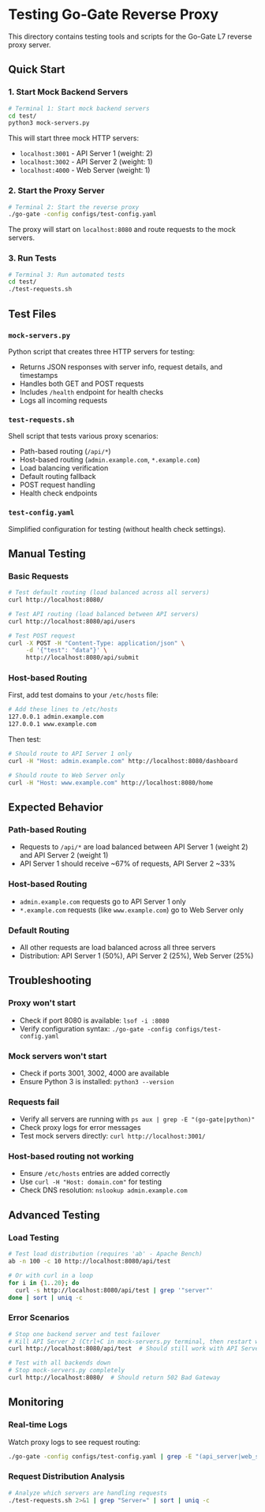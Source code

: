# Testing Go-Gate Reverse Proxy

This directory contains testing tools and scripts for the Go-Gate L7 reverse proxy server.

## Quick Start

### 1. Start Mock Backend Servers

```bash
# Terminal 1: Start mock backend servers
cd test/
python3 mock-servers.py
```

This will start three mock HTTP servers:
- `localhost:3001` - API Server 1 (weight: 2)
- `localhost:3002` - API Server 2 (weight: 1)  
- `localhost:4000` - Web Server (weight: 1)

### 2. Start the Proxy Server

```bash
# Terminal 2: Start the reverse proxy
./go-gate -config configs/test-config.yaml
```

The proxy will start on `localhost:8080` and route requests to the mock servers.

### 3. Run Tests

```bash
# Terminal 3: Run automated tests
cd test/
./test-requests.sh
```

## Test Files

### `mock-servers.py`
Python script that creates three HTTP servers for testing:
- Returns JSON responses with server info, request details, and timestamps
- Handles both GET and POST requests
- Includes `/health` endpoint for health checks
- Logs all incoming requests

### `test-requests.sh`
Shell script that tests various proxy scenarios:
- Path-based routing (`/api/*`)
- Host-based routing (`admin.example.com`, `*.example.com`)
- Load balancing verification
- Default routing fallback
- POST request handling
- Health check endpoints

### `test-config.yaml`
Simplified configuration for testing (without health check settings).

## Manual Testing

### Basic Requests

```bash
# Test default routing (load balanced across all servers)
curl http://localhost:8080/

# Test API routing (load balanced between API servers)
curl http://localhost:8080/api/users

# Test POST request
curl -X POST -H "Content-Type: application/json" \
     -d '{"test": "data"}' \
     http://localhost:8080/api/submit
```

### Host-based Routing

First, add test domains to your `/etc/hosts` file:
```bash
# Add these lines to /etc/hosts
127.0.0.1 admin.example.com
127.0.0.1 www.example.com
```

Then test:
```bash
# Should route to API Server 1 only
curl -H "Host: admin.example.com" http://localhost:8080/dashboard

# Should route to Web Server only
curl -H "Host: www.example.com" http://localhost:8080/home
```

## Expected Behavior

### Path-based Routing
- Requests to `/api/*` are load balanced between API Server 1 (weight 2) and API Server 2 (weight 1)
- API Server 1 should receive ~67% of requests, API Server 2 ~33%

### Host-based Routing
- `admin.example.com` requests go to API Server 1 only
- `*.example.com` requests (like `www.example.com`) go to Web Server only

### Default Routing
- All other requests are load balanced across all three servers
- Distribution: API Server 1 (50%), API Server 2 (25%), Web Server (25%)

## Troubleshooting

### Proxy won't start
- Check if port 8080 is available: `lsof -i :8080`
- Verify configuration syntax: `./go-gate -config configs/test-config.yaml`

### Mock servers won't start
- Check if ports 3001, 3002, 4000 are available
- Ensure Python 3 is installed: `python3 --version`

### Requests fail
- Verify all servers are running with `ps aux | grep -E "(go-gate|python)"`
- Check proxy logs for error messages
- Test mock servers directly: `curl http://localhost:3001/`

### Host-based routing not working
- Ensure `/etc/hosts` entries are added correctly
- Use `curl -H "Host: domain.com"` for testing
- Check DNS resolution: `nslookup admin.example.com`

## Advanced Testing

### Load Testing
```bash
# Test load distribution (requires 'ab' - Apache Bench)
ab -n 100 -c 10 http://localhost:8080/api/test

# Or with curl in a loop
for i in {1..20}; do
  curl -s http://localhost:8080/api/test | grep '"server"'
done | sort | uniq -c
```

### Error Scenarios
```bash
# Stop one backend server and test failover
# Kill API Server 2 (Ctrl+C in mock-servers.py terminal, then restart without port 3002)
curl http://localhost:8080/api/test  # Should still work with API Server 1

# Test with all backends down
# Stop mock-servers.py completely
curl http://localhost:8080/  # Should return 502 Bad Gateway
```

## Monitoring

### Real-time Logs
Watch proxy logs to see request routing:
```bash
./go-gate -config configs/test-config.yaml | grep -E "(api_server|web_server)"
```

### Request Distribution Analysis
```bash
# Analyze which servers are handling requests
./test-requests.sh 2>&1 | grep "Server=" | sort | uniq -c
```